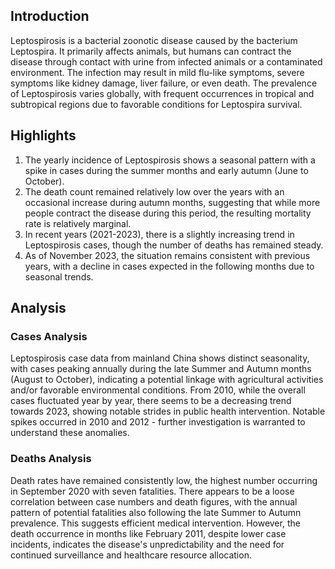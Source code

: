 ## Introduction

Leptospirosis is a bacterial zoonotic disease caused by the bacterium Leptospira. It primarily affects animals, but humans can contract the disease through contact with urine from infected animals or a contaminated environment. The infection may result in mild flu-like symptoms, severe symptoms like kidney damage, liver failure, or even death. The prevalence of Leptospirosis varies globally, with frequent occurrences in tropical and subtropical regions due to favorable conditions for Leptospira survival.
## Highlights

1. The yearly incidence of Leptospirosis shows a seasonal pattern with a spike in cases during the summer months and early autumn (June to October).<br/>
2. The death count remained relatively low over the years with an occasional increase during autumn months, suggesting that while more people contract the disease during this period, the resulting mortality rate is relatively marginal.<br/>
3. In recent years (2021-2023), there is a slightly increasing trend in Leptospirosis cases, though the number of deaths has remained steady.<br/>
4. As of November 2023, the situation remains consistent with previous years, with a decline in cases expected in the following months due to seasonal trends.<br/>
## Analysis

### Cases Analysis
Leptospirosis case data from mainland China shows distinct seasonality, with cases peaking annually during the late Summer and Autumn months (August to October), indicating a potential linkage with agricultural activities and/or favorable environmental conditions. From 2010, while the overall cases fluctuated year by year, there seems to be a decreasing trend towards 2023, showing notable strides in public health intervention. Notable spikes occurred in 2010 and 2012 - further investigation is warranted to understand these anomalies.

### Deaths Analysis
Death rates have remained consistently low, the highest number occurring in September 2020 with seven fatalities. There appears to be a loose correlation between case numbers and death figures, with the annual pattern of potential fatalities also following the late Summer to Autumn prevalence. This suggests efficient medical intervention. However, the death occurrence in months like February 2011, despite lower case incidents, indicates the disease's unpredictability and the need for continued surveillance and healthcare resource allocation.
